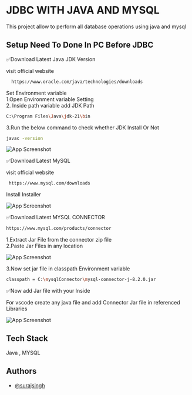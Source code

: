 
# JDBC WITH JAVA AND MYSQL

This project allow to perform all database operations using java and mysql 


## Setup Need To Done In PC Before JDBC

✅Download Latest Java JDK Version

visit official website
```bash
  https://www.oracle.com/java/technologies/downloads
```
Set Environment variable\
 1.Open Environment variable Setting\
   2. Inside path variable add JDK Path
   ```bash
C:\Program Files\Java\jdk-21\bin   
```

3.Run the below command to check whether JDK Install Or Not
 ```bash
javac -version  
```
![App Screenshot](https://res.cloudinary.com/dnxv21hr0/image/upload/v1699957498/jdbc/z5d8kbm27efrkayx9kxn.png)

✅Download Latest MySQL

visit official website
```bash
 https://www.mysql.com/downloads
```
Install Installer

![App Screenshot](https://res.cloudinary.com/dnxv21hr0/image/upload/v1699958200/jdbc/uxwdnf6hwfiko45vgzck.png)

✅Download Latest MYSQL CONNECTOR
 ```bash
https://www.mysql.com/products/connector
```
1.Extract Jar File from the connector zip file\
2.Paste Jar Files in any location

![App Screenshot](https://res.cloudinary.com/dnxv21hr0/image/upload/v1699958463/jdbc/fvx0kwrbpasnhkwswbqz.png)

3.Now set jar file in classpath Environment variable

 ```bash
classpath = C:\mysqlConnector\mysql-connector-j-8.2.0.jar
```

✅Now add Jar file with your Inside

For vscode create any java file and add Connector Jar file in referenced Libraries

![App Screenshot](https://res.cloudinary.com/dnxv21hr0/image/upload/v1699958684/jdbc/gsrcagiz5tjkjmrgxske.png)




## Tech Stack

Java , MYSQL



## Authors

- [@surajsingh](https://www.linkedin.com/in/surajsinghgore)

